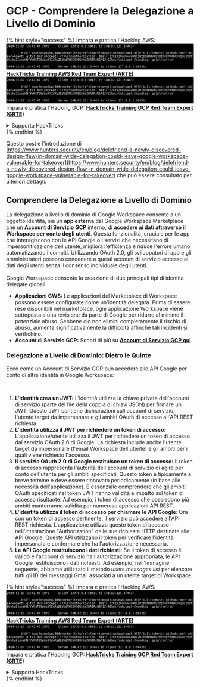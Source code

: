 # GCP - Comprendere la Delegazione a Livello di Dominio

{% hint style="success" %}
Impara e pratica l'Hacking AWS:<img src="../../../.gitbook/assets/image (1).png" alt="" data-size="line">[**HackTricks Training AWS Red Team Expert (ARTE)**](https://training.hacktricks.xyz/courses/arte)<img src="../../../.gitbook/assets/image (1).png" alt="" data-size="line">\
Impara e pratica l'Hacking GCP: <img src="../../../.gitbook/assets/image (2).png" alt="" data-size="line">[**HackTricks Training GCP Red Team Expert (GRTE)**<img src="../../../.gitbook/assets/image (2).png" alt="" data-size="line">](https://training.hacktricks.xyz/courses/grte)

<details>

<summary>Supporta HackTricks</summary>

* Controlla i [**piani di abbonamento**](https://github.com/sponsors/carlospolop)!
* **Unisciti al** 💬 [**gruppo Discord**](https://discord.gg/hRep4RUj7f) o al [**gruppo telegram**](https://t.me/peass) o **seguici** su **Twitter** 🐦 [**@hacktricks\_live**](https://twitter.com/hacktricks\_live)**.**
* **Condividi trucchi di hacking inviando PR ai** [**HackTricks**](https://github.com/carlospolop/hacktricks) e [**HackTricks Cloud**](https://github.com/carlospolop/hacktricks-cloud) repos di github.

</details>
{% endhint %}

Questo post è l'introduzione di [https://www.hunters.security/en/blog/delefriend-a-newly-discovered-design-flaw-in-domain-wide-delegation-could-leave-google-workspace-vulnerable-for-takeover](https://www.hunters.security/en/blog/delefriend-a-newly-discovered-design-flaw-in-domain-wide-delegation-could-leave-google-workspace-vulnerable-for-takeover) che può essere consultato per ulteriori dettagli.

## **Comprendere la Delegazione a Livello di Dominio**

La delegazione a livello di dominio di Google Workspace consente a un oggetto identità, sia un **app esterna** dal Google Workspace Marketplace che un **Account di Servizio GCP** interno, di **accedere ai dati attraverso il Workspace per conto degli utenti**. Questa funzionalità, cruciale per le app che interagiscono con le API Google o i servizi che necessitano di impersonificazione dell'utente, migliora l'efficienza e riduce l'errore umano automatizzando i compiti. Utilizzando OAuth 2.0, gli sviluppatori di app e gli amministratori possono concedere a questi account di servizio accesso ai dati degli utenti senza il consenso individuale degli utenti.\
\
Google Workspace consente la creazione di due principali tipi di identità delegate globali:

* **Applicazioni GWS:** Le applicazioni del Marketplace di Workspace possono essere configurate come un'identità delegata. Prima di essere rese disponibili nel marketplace, ogni applicazione Workspace viene sottoposta a una revisione da parte di Google per ridurre al minimo il potenziale abuso. Sebbene ciò non elimini completamente il rischio di abuso, aumenta significativamente la difficoltà affinché tali incidenti si verifichino.
* **Account di Servizio GCP:** Scopri di più su [**Account di Servizio GCP qui**](../gcp-basic-information/#service-accounts).

### **Delegazione a Livello di Dominio: Dietro le Quinte**

Ecco come un Account di Servizio GCP può accedere alle API Google per conto di altre identità in Google Workspace:

<figure><img src="../../../.gitbook/assets/image (58).png" alt=""><figcaption></figcaption></figure>

1. **L'identità crea un JWT:** L'identità utilizza la chiave privata dell'account di servizio (parte del file della coppia di chiavi JSON) per firmare un JWT. Questo JWT contiene dichiarazioni sull'account di servizio, l'utente target da impersonare e gli ambiti OAuth di accesso all'API REST richiesta.
2. **L'identità utilizza il JWT per richiedere un token di accesso:** L'applicazione/utente utilizza il JWT per richiedere un token di accesso dal servizio OAuth 2.0 di Google. La richiesta include anche l'utente target da impersonare (l'email Workspace dell'utente) e gli ambiti per i quali viene richiesto l'accesso.
3. **Il servizio OAuth 2.0 di Google restituisce un token di accesso:** Il token di accesso rappresenta l'autorità dell'account di servizio di agire per conto dell'utente per gli ambiti specificati. Questo token è tipicamente a breve termine e deve essere rinnovato periodicamente (in base alle necessità dell'applicazione). È essenziale comprendere che gli ambiti OAuth specificati nel token JWT hanno validità e impatto sul token di accesso risultante. Ad esempio, i token di accesso che possiedono più ambiti manterranno validità per numerose applicazioni API REST.
4. **L'identità utilizza il token di accesso per chiamare le API Google**: Ora con un token di accesso pertinente, il servizio può accedere all'API REST richiesta. L'applicazione utilizza questo token di accesso nell'intestazione "Authorization" delle sue richieste HTTP destinate alle API Google. Queste API utilizzano il token per verificare l'identità impersonata e confermare che ha l'autorizzazione necessaria.
5. **Le API Google restituiscono i dati richiesti**: Se il token di accesso è valido e l'account di servizio ha l'autorizzazione appropriata, le API Google restituiscono i dati richiesti. Ad esempio, nell'immagine seguente, abbiamo utilizzato il metodo _users.messages.list_ per elencare tutti gli ID dei messaggi Gmail associati a un utente target di Workspace.

{% hint style="success" %}
Impara e pratica l'Hacking AWS:<img src="../../../.gitbook/assets/image (1).png" alt="" data-size="line">[**HackTricks Training AWS Red Team Expert (ARTE)**](https://training.hacktricks.xyz/courses/arte)<img src="../../../.gitbook/assets/image (1).png" alt="" data-size="line">\
Impara e pratica l'Hacking GCP: <img src="../../../.gitbook/assets/image (2).png" alt="" data-size="line">[**HackTricks Training GCP Red Team Expert (GRTE)**<img src="../../../.gitbook/assets/image (2).png" alt="" data-size="line">](https://training.hacktricks.xyz/courses/grte)

<details>

<summary>Supporta HackTricks</summary>

* Controlla i [**piani di abbonamento**](https://github.com/sponsors/carlospolop)!
* **Unisciti al** 💬 [**gruppo Discord**](https://discord.gg/hRep4RUj7f) o al [**gruppo telegram**](https://t.me/peass) o **seguici** su **Twitter** 🐦 [**@hacktricks\_live**](https://twitter.com/hacktricks\_live)**.**
* **Condividi trucchi di hacking inviando PR ai** [**HackTricks**](https://github.com/carlospolop/hacktricks) e [**HackTricks Cloud**](https://github.com/carlospolop/hacktricks-cloud) repos di github.

</details>
{% endhint %}
